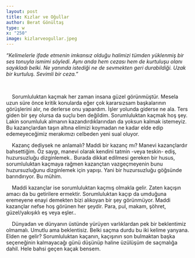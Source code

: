 ```yaml
---
layout: post
title: Kızlar ve Oğullar
author: Berat Gönültaş
type: w
x: "250"
image: kizlarveogullar.jpeg
---
```



_“Kelimelerle ifade etmenin imkansız olduğu halimizi tümden yüklenmiş bir ses tonuyla ismimi söyledi. Aynı anda hem cezası hem de kurtuluşu olanı sayıkladı belki. Ne yanında istediği ne de sevmekten geri durabildiği. Uzak bir kurtuluş. Sevimli bir ceza.”_


<br/>

&nbsp;&nbsp;&nbsp;&nbsp;Sorumluluktan kaçmak her zaman insana güzel görünmüştür. Mesela uzun süre önce kritik konularda eğer çok kararsızsam başkalarının görüşlerini alır, ne derlerse onu yapardım. İşler yolunda giderse ne ala. Ters giden bir şey olursa da suçlu ben değildim. Sorumluluktan kaçmak hoş şey. Lakin sorumluluk almanın kazandırdıklarından da yoksun kalmak istemeyiz. Bu kazançlardan taşın altına elimizi koymadan ne kadar elde edip edemeyeceğimiz merakımızı celbeden yeni sual oluyor.

&nbsp;&nbsp;&nbsp;&nbsp;Kazanç dediysek ne anlamalı? Maddi bir kazanç mı? Manevi kazançlardır bahsettiğim. Öz saygı, manevi olarak kendini tatmin -veya teskin- ediş, huzursuzluğu dizginlemek.. Burada dikkat edilmesi gereken bir husus, sorumluluktan kaçmaya rağmen kazançtan vazgeçmeyenin bunu huzursuzluğunu dizginlemek için yapışı. Yani bir huzursuzluğu göğsünde barındırıyor. Bu mühim.

&nbsp;&nbsp;&nbsp;&nbsp;Maddi kazançlar ise sorumluluktan kaçmış olmakla gelir. Zaten kaçışın amacı da bu getirilere ermektir. Sorumluluktan kaçıp da umduğuna eremeyene enayi demekten bizi alıkoyan bir şey görünmüyor. Maddi kazançlar nefse hoş görünen her şeydir. Para, pul, makam, şöhret, güzel/yakışıklı eş veya eşler..

&nbsp;&nbsp;&nbsp;&nbsp;Dünyadan ve dünyanın üstünde yürüyen varlıklardan pek bir beklentimiz olmamalı. Umutlu ama beklentisiz. Belki saçma durdu bu iki kelime yanyana. Elden ne gelir? Sorumluluktan kaçanın, kaçışının son bulmaktan başka seçeneğinin kalmayacağı günü düşünüp haline üzülüşüm de saçmalığa dahil. Hele bahsi geçen kaçak bensem.
